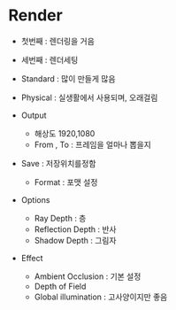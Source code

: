 # Render

- 첫번째 : 렌더링을 거음
- 세번째 : 렌더세팅


- Standard : 많이 만들게 많음
- Physical : 실생활에서 사용되며, 오래걸림

- Output 
    - 해상도 1920,1080
    - From , To : 프레임을 얼마나 뽑을지 

- Save : 저장위치를정함
    - Format : 포맷 설정

- Options 
    - Ray Depth : 층
    - Reflection Depth : 반사
    - Shadow Depth : 그림자 
    
- Effect  
    - Ambient Occlusion : 기본 설정
    - Depth of Field 
    - Global illumination : 고사양이지만 좋음
    